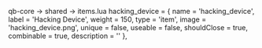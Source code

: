 qb-core -> shared -> items.lua
hacking_device = { name = 'hacking_device', label = 'Hacking Device', weight = 150, type = 'item', image = 'hacking_device.png', unique = false, useable = false, shouldClose = true, combinable = true, description = '' },